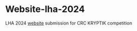 # Website-lha-2024

LHA 2024 [website](https://laurenhill2024.crcrobotics.com/) submission for CRC KRYPTIK competition
